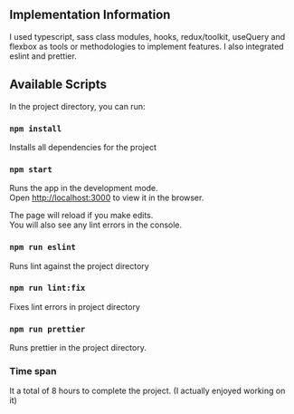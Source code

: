 ## Implementation Information

I used typescript, sass class modules, hooks, redux/toolkit, useQuery and flexbox as tools or methodologies to implement features. I also integrated eslint and prettier.

## Available Scripts

In the project directory, you can run:

### `npm install`

Installs all dependencies for the project

### `npm start`

Runs the app in the development mode.\
Open [http://localhost:3000](http://localhost:3000) to view it in the browser.

The page will reload if you make edits.\
You will also see any lint errors in the console.

### `npm run eslint`

Runs lint against the project directory

### `npm run lint:fix`

Fixes lint errors in project directory

### `npm run prettier`

Runs prettier in the project directory.

### Time span

It a total of 8 hours to complete the project. (I actually enjoyed working on it)
